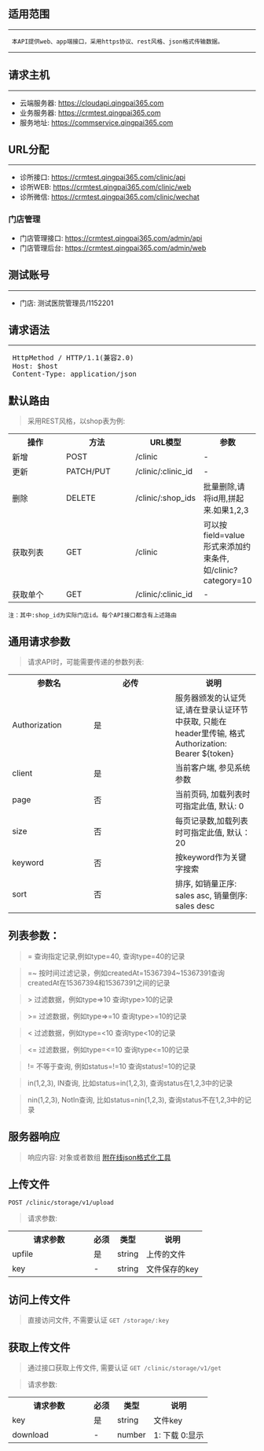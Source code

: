 ## 适用范围
-------------------------
` 本API提供web、app端接口，采用https协议、rest风格、json格式传输数据。`

-------------------------

## 请求主机
-------------------------
- 云端服务器: https://cloudapi.qingpai365.com
- 业务服务器: https://crmtest.qingpai365.com
- 服务地址: https://commservice.qingpai365.com

## URL分配
-------------------------
- 诊所接口: https://crmtest.qingpai365.com/clinic/api
- 诊所WEB: https://crmtest.qingpai365.com/clinic/web
- 诊所微信: https://crmtest.qingpai365.com/clinic/wechat

### 门店管理
- 门店管理接口: https://crmtest.qingpai365.com/admin/api
- 门店管理后台: https://crmtest.qingpai365.com/admin/web

## 测试账号
-------------------------
- 门店: 测试医院管理员/1152201

## 请求语法
-------------------------
<pre>
 HttpMethod / HTTP/1.1(兼容2.0)
 Host: $host
 Content-Type: application/json
</pre>

## 默认路由

> 采用REST风格，以shop表为例:

<table>
    <tr>
        <th style="width:150px;">操作</th>
        <th style="width:150px;">方法</th>
        <th>URL模型</th>
        <th>参数</th>
    </tr>
    <tr>
        <td>新增</td>
        <td>POST</td>
        <td>/clinic</td>
        <td>-</td>
    </tr>
    <tr>
        <td>更新</td>
        <td>PATCH/PUT</td>
        <td>/clinic/:clinic_id</td>
        <td>-</td>
    </tr>
    <tr>
        <td>删除</td>
        <td>DELETE</td>
        <td>/clinic/:shop_ids</td>
        <td>批量删除,请将id用,拼起来.如果1,2,3</td>
    </tr>
    <tr>
        <td>获取列表</td>
        <td>GET</td>
        <td>/clinic</td>
        <td>可以按field=value形式来添加约束条件,如/clinic?category=10</td>
    </tr>
    <tr>
        <td>获取单个</td>
        <td>GET</td>
        <td>/clinic/:clinic_id</td>
        <td>-</td>
    </tr>
</table>

`注：其中:shop_id为实际门店id。每个API接口都含有上述路由`

## 通用请求参数

>请求API时，可能需要传递的参数列表:

<table>
    <tr>
        <th style="width:150px;">参数名</th>
        <th style="width:150px;">必传</th>
        <th>说明</th>
    </tr>
    <tr>
        <td>Authorization</td>
        <td>是</td>
        <td>服务器颁发的认证凭证,请在登录认证环节中获取, 只能在header里传输, 格式Authorization: Bearer ${token}</td>
    </tr>
    <tr>
        <td>client</td>
        <td>是</td>
        <td>当前客户端, 参见系统参数</td>
    </tr>
    <tr>
        <td>page</td>
        <td>否</td>
        <td>当前页码, 加载列表时可指定此值, 默认: 0</td>
    </tr>
    <tr>
       <td>size</td>
       <td>否</td>
       <td>每页记录数,加载列表时可指定此值, 默认：20</td>
    </tr>
    <tr>
        <td>keyword</td>
        <td>否</td>
        <td>按keyword作为关键字搜索</td>
    </tr>
    <tr>
        <td>sort</td>
        <td>否</td>
        <td>排序, 如销量正序: sales asc, 销量倒序: sales desc</td>
    </tr>
</table>

## 列表参数：

>  = 查询指定记录,例如type=40, 查询type=40的记录

>  =~ 按时间过滤记录，例如createdAt=15367394~15367391查询createdAt在15367394和15367391之间的记录

>  \> 过滤数据，例如type=>10 查询type>10的记录

>  \>= 过滤数据，例如type=>=10 查询type>=10的记录

>  \< 过滤数据，例如type=<10 查询type<10的记录

>  \<= 过滤数据，例如type=<=10 查询type<=10的记录

>  != 不等于查询, 例如status=!=10 查询status!=10的记录

>  in(1,2,3), IN查询, 比如status=in(1,2,3), 查询status在1,2,3中的记录

>  nin(1,2,3), NotIn查询, 比如status=nin(1,2,3), 查询status不在1,2,3中的记录

## 服务器响应

> 响应内容: 对象或者数组 <a href="http://tool.oschina.net/codeformat/json" target="_blank">附在线json格式化工具</a>

## 上传文件

`
POST /clinic/storage/v1/upload
`
> 请求参数:

<table>
    <tr>
        <th style="width:150px;">请求参数</th>
        <th>必须</th>
        <th>类型</th>
        <th>说明</th>
    </tr>
    <tr>
        <td>upfile</td>
        <td>是</td>
        <td>string</td>
        <td>上传的文件</td>
    </tr>
    <tr>
        <td>key</td>
        <td>-</td>
        <td>string</td>
        <td>文件保存的key</td>
    </tr>
</table>

## 访问上传文件
> 直接访问文件, 不需要认证
`
GET /storage/:key
`

## 获取上传文件
> 通过接口获取上传文件, 需要认证
`
GET /clinic/storage/v1/get
`

> 请求参数:

<table>
    <tr>
        <th style="width:150px;">请求参数</th>
        <th>必须</th>
        <th>类型</th>
        <th>说明</th>
    </tr>
    <tr>
        <td>key</td>
        <td>是</td>
        <td>string</td>
        <td>文件key</td>
    </tr>
    <tr>
        <td>download</td>
        <td>-</td>
        <td>number</td>
        <td>1: 下载 0:显示</td>
    </tr>
</table>
